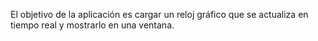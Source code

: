 El objetivo de la aplicación es cargar un reloj gráfico que se actualiza en tiempo real y mostrarlo en una ventana.
